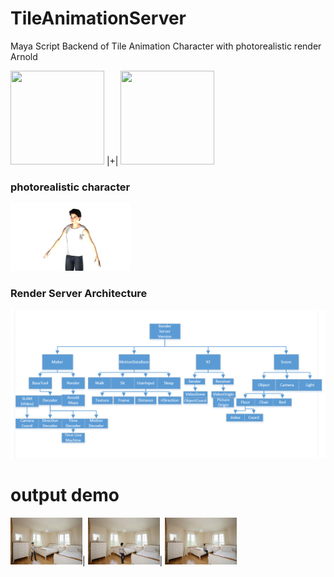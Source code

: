 # TileAnimationServer
 Maya Script Backend of Tile Animation Character with photorealistic render Arnold
 
<img src="https://github.com/Kususumu/TileCharacterServer/blob/master/doc/maya.jpg" width="150" height="150"> |+|
<img src="https://github.com/Kususumu/TileCharacterServer/blob/master/doc/Arnold.JPG" width="150" height="150"> 

### photorealistic character
<img src="https://github.com/Kususumu/TileAnimationServer/blob/master/doc/character.png" width="192" height="108">

### Render Server Architecture
![image](https://github.com/Kususumu/TileAnimationServer/blob/master/doc/RenderServer.png)
 


# output demo
<img src="https://github.com/Kususumu/TileAnimationServer/blob/master/doc/show1.png" width="115" height="75">|
<img src="https://github.com/Kususumu/TileAnimationServer/blob/master/doc/show2.png" width="115" height="75">|
<img src="https://github.com/Kususumu/TileAnimationServer/blob/master/doc/show3.png" width="115" height="75">
